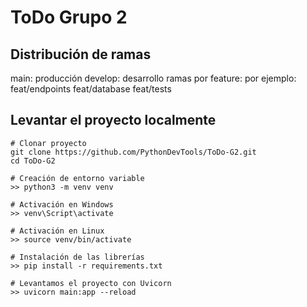 # ToDo Grupo 2

## Distribución de ramas
main: producción
develop: desarrollo
ramas por feature: por ejemplo: feat/endpoints
                                feat/database
                                feat/tests

## Levantar el proyecto localmente
```
# Clonar proyecto
git clone https://github.com/PythonDevTools/ToDo-G2.git
cd ToDo-G2

# Creación de entorno variable
>> python3 -m venv venv

# Activación en Windows
>> venv\Script\activate

# Activación en Linux
>> source venv/bin/activate

# Instalación de las librerías
>> pip install -r requirements.txt

# Levantamos el proyecto con Uvicorn
>> uvicorn main:app --reload
```
